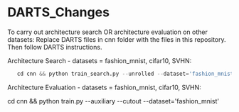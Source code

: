 # DARTS_Changes
To carry out architecture search OR architecture evaluation on other datasets:
  Replace DARTS files in cnn folder with the files in this repository.
  Then follow DARTS instructions.


Architecture Search - datasets = fashion_mnist, cifar10, SVHN:

```python 
   cd cnn && python train_search.py --unrolled --dataset='fashion_mnist' 
```
  
Architecture Evaluation - datasets = fashion_mnist, cifar10, SVHN:

  cd cnn && python train.py --auxiliary --cutout --dataset='fashion_mnist'
